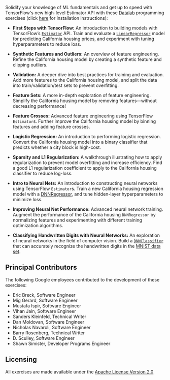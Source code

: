 Solidify your knowledge of ML fundamentals and get up to speed with TensorFlow's
new high-level Estimator API with these
[Datalab](https://cloud.google.com/datalab/) programming exercises (click
[here](https://github.com/google/eng-edu/blob/master/ml/cc/README.md) for
installation instructions):

*   **First Steps with TensorFlow:** An introduction to building models with
    TensorFlow’s [`Estimator`](https://www.tensorflow.org/extend/estimators)
    API. Train and evaluate a
    [`LinearRegressor`](https://www.tensorflow.org/api_docs/python/tf/contrib/learn/LinearRegressor)
    model for predicting California housing prices, and experiment with tuning
    hyperparameters to reduce loss.

*   **Synthetic Features and Outliers:** An overview of feature engineering.
    Refine the California housing model by creating a synthetic feature and
    clipping outliers.

*   **Validation:** A deeper dive into best practices for training and
    evaluation. Add more features to the California housing model, and split the
    data into train/validation/test sets to prevent overfitting.

*   **Feature Sets:** A more in-depth exploration of feature engineering.
    Simplify the California housing model by removing features—without
    decreasing performance!

*   **Feature Crosses:** Advanced feature engineering using TensorFlow
    `Estimator`s. Further improve the California housing model by binning
    features and adding feature crosses.

*   **Logistic Regression:** An introduction to performing logistic regression.
    Convert the California housing model into a binary classifier that predicts
    whether a city block is high-cost.

*   **Sparsity and L1 Regularization:** A walkthrough illustrating how to apply
    regularization to prevent model overfitting and increase efficiency. Find a
    good L1 regularization coefficient to apply to the California housing
    classifier to reduce log-loss.

*   **Intro to Neural Nets:** An introduction to constructing neural networks
    using TensorFlow `Estimator`s. Train a new California housing regression
    model with a
    [DNNRegressor](https://www.tensorflow.org/api_docs/python/tf/contrib/learn/DNNRegressor),
    and tune hidden-layer hyperparameters to minimize loss.

*   **Improving Neural Net Performance:** Advanced neural network training.
    Augment the performance of the California housing `DNNRegressor` by
    normalizing features and experimenting with different training optimization
    algorithms.

*   **Classifying Handwritten Digits with Neural Networks:** An exploration of
    neural networks in the field of computer vision. Build a
    [`DNNClassifier`](https://www.tensorflow.org/api_docs/python/tf/contrib/learn/DNNClassifier)
    that can accurately recognize the handwritten digits in the [MNIST data
    set](http://yann.lecun.com/exdb/mnist/).

## Principal Contributors

The following Google employees contributed to the development of these
exercises:

*   Eric Breck, Software Engineer
*   Mig Gerard, Software Engineer
*   Mustafa Ispir, Software Engineer
*   Vihan Jain, Software Engineer
*   Sanders Kleinfeld, Technical Writer
*   Dan Moldovan, Software Engineer
*   Nicholas Navaroli, Software Engineer
*   Barry Rosenberg, Technical Writer
*   D. Sculley, Software Engineer
*   Shawn Simister, Developer Programs Engineer

## Licensing

All exercises are made available under the [Apache License Version
2.0](https://github.com/google/eng-edu/blob/master/LICENSE)
